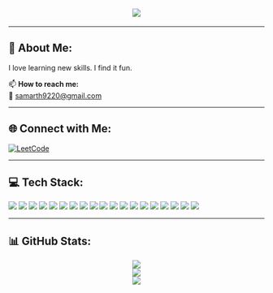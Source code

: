 <h1 align="center">
  <img src="https://readme-typing-svg.herokuapp.com?font=Fira+Code&duration=2500&pause=1000&center=true&vCenter=true&width=435&lines=Hey%2C+I'm+Samarth+👋;Welcome+to+my+GitHub+Profile!">
</h1>

---

## 💫 About Me:
I love learning new skills. I find it fun.

📫 **How to reach me:**  
📧 samarth9220@gmail.com

---

## 🌐 Connect with Me:

<p align="left">
  <a href="https://leetcode.com/u/samornot/" target="_blank">
    <img src="https://img.shields.io/badge/-LeetCode-orange?style=flat&logo=LeetCode&logoColor=white" alt="LeetCode">
  </a>
</p>

---

## 💻 Tech Stack:

<p align="left">
  <img src="https://img.shields.io/badge/-C++-00599C?style=flat&logo=c%2B%2B&logoColor=white"/>
  <img src="https://img.shields.io/badge/-C-555555?style=flat&logo=c&logoColor=white"/>
  <img src="https://img.shields.io/badge/-TypeScript-3178C6?style=flat&logo=typescript&logoColor=white"/>
  <img src="https://img.shields.io/badge/-SQL-4479A1?style=flat&logo=postgresql&logoColor=white"/>
  <img src="https://img.shields.io/badge/-Django-092E20?style=flat&logo=django&logoColor=white"/>
  <img src="https://img.shields.io/badge/-FastAPI-009688?style=flat&logo=fastapi&logoColor=white"/>
  <img src="https://img.shields.io/badge/-React-61DAFB?style=flat&logo=react&logoColor=black"/>
  <img src="https://img.shields.io/badge/-Next.js-000000?style=flat&logo=next.js&logoColor=white"/>
  <img src="https://img.shields.io/badge/-JavaScript-F7DF1E?style=flat&logo=javascript&logoColor=black"/>
  <img src="https://img.shields.io/badge/-Python-3776AB?style=flat&logo=python&logoColor=white"/>
  <img src="https://img.shields.io/badge/-Java-007396?style=flat&logo=java&logoColor=white"/>
  <img src="https://img.shields.io/badge/-HTML5-E34F26?style=flat&logo=html5&logoColor=white"/>
  <img src="https://img.shields.io/badge/-CSS3-1572B6?style=flat&logo=css3&logoColor=white"/>
  <img src="https://img.shields.io/badge/-TensorFlow-FF6F00?style=flat&logo=tensorflow&logoColor=white"/>
  <img src="https://img.shields.io/badge/-Docker-2496ED?style=flat&logo=docker&logoColor=white"/>
  <img src="https://img.shields.io/badge/-Kubernetes-326CE5?style=flat&logo=kubernetes&logoColor=white"/>
  <img src="https://img.shields.io/badge/-NumPy-013243?style=flat&logo=numpy&logoColor=white"/>
  <img src="https://img.shields.io/badge/-Pandas-150458?style=flat&logo=pandas&logoColor=white"/>
  <img src="https://img.shields.io/badge/-Matplotlib-11557C?style=flat"/>
</p>

---

## 📊 GitHub Stats:

<p align="center">
  <img src="https://github-readme-stats.vercel.app/api?username=sam1gpt&show_icons=true&theme=tokyonight" />
  <br/>
  <img src="https://github-readme-streak-stats.herokuapp.com?user=sam1gpt&theme=tokyonight" />
  <br/>
  <img src="https://github-readme-stats.vercel.app/api/top-langs/?username=sam1gpt&layout=compact&theme=tokyonight" />
</p>

>
